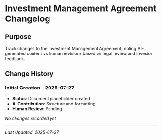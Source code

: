 # Investment Management Agreement Changelog

## Purpose
Track changes to the Investment Management Agreement, noting AI-generated content vs human revisions based on legal review and investor feedback.

## Change History

### Initial Creation - 2025-07-27
- **Status**: Document placeholder created
- **AI Contribution**: Structure and formatting
- **Human Review**: Pending

*No changes recorded yet*

---
*Last Updated: 2025-07-27*